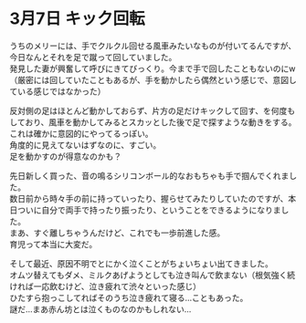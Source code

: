 # 3月7日 キック回転

うちのメリーには、手でクルクル回せる風車みたいなものが付いてるんですが、今日なんとそれを足で蹴って回していました。  
発見した妻が興奮して呼びにきてびっくり。今まで手で回したこともないのにw  
（厳密には回していたこともあるが、手を動かしたら偶然という感じで、意図している感じではなかった）

反対側の足はほとんど動かしておらず、片方の足だけキックして回す、を何度もしており、風車を動かしてみるとスカッとした後で足で探すような動きをする。  
これは確かに意図的にやってるっぽい。  
角度的に見えてないはずなのに、すごい。  
足を動かすのが得意なのかも？

先日新しく買った、音の鳴るシリコンボール的なおもちゃも手で掴んでくれました。  
数日前から時々手の前に持っていったり、握らせてみたりしていたのですが、本日ついに自分で両手で持ったり振ったり、ということをできるようになりました。  
まあ、すぐ離しちゃうんだけど、これでも一歩前進した感。  
育児って本当に大変だ。

そして最近、原因不明でとにかく泣くことがちょいちょい出てきました。  
オムツ替えてもダメ、ミルクあげようとしても泣き叫んで飲まない（根気強く続ければ一応飲むけど、泣き疲れて渋々といった感じ）  
ひたすら抱っこしてればそのうち泣き疲れて寝る…こともあった。  
謎だ…まあ赤ん坊とは泣くものなのかもしれない…

